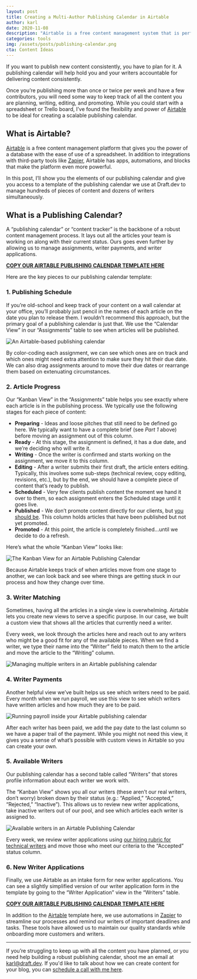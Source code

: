 ```yaml
---
layout: post
title: Creating a Multi-Author Publishing Calendar in Airtable
author: karl
date: 2020-11-08
description: "Airtable is a free content management system that is perfect for managing large blogs with multiple authors. Here's how we use it for our publishing calendar."
categories: tools
img: /assets/posts/publishing-calendar.png
cta: Content Ideas
---
```


If you want to publish new content consistently, you have to plan for it. A publishing calendar will help hold you and your writers accountable for delivering content consistently.

Once you’re publishing more than once or twice per week and have a few contributors, you will need some way to keep track of all the content you are planning, writing, editing, and promoting. While you could start with a spreadsheet or Trello board, I’ve found the flexibility and power of [Airtable](https://airtable.com/invite/r/4EaSmQNr) to be ideal for creating a scalable publishing calendar.

<!-- signup -->

## What is Airtable?
[Airtable](https://airtable.com/invite/r/4EaSmQNr) is a free content management platform that gives you the power of a database with the ease of use of a spreadsheet. In addition to integrations with third-party tools like [Zapier](https://zapier.com/), Airtable has apps, automations, and blocks that make the platform even more powerful.

In this post, I’ll show you the elements of our publishing calendar and give you access to a template of the publishing calendar we use at Draft.dev to manage hundreds of pieces of content and dozens of writers simultaneously.

## What is a Publishing Calendar?

A “publishing calendar” or “content tracker” is the backbone of a robust content management process. It lays out all the articles your team is working on along with their current status. Ours goes even further by allowing us to manage assignments, writer payments, and writer applications.

**[COPY OUR AIRTABLE PUBLISHING CALENDAR TEMPLATE HERE](https://pcto.co/publishing-calendar)**

Here are the key pieces to our publishing calendar template:

### 1. Publishing Schedule

If you’re old-school and keep track of your content on a wall calendar at your office, you’ll probably just pencil in the names of each article on the date you plan to release them. I wouldn’t recommend this approach, but the primary goal of a publishing calendar is just that. We use the “Calendar View” in our “Assignments” table to see when articles will be published.

![An Airtable-based publishing calendar](/learn/assets/posts/publishing-calendar.png)

By color-coding each assignment, we can see which ones are on track and which ones might need extra attention to make sure they hit their due date. We can also drag assignments around to move their due dates or rearrange them based on extenuating circumstances.

### 2. Article Progress

Our “Kanban View” in the “Assignments” table helps you see exactly where each article is in the publishing process. We typically use the following stages for each piece of content:

*   **Preparing** - Ideas and loose pitches that still need to be defined go here. We typically want to have a complete brief (see _Part 1_ above) before moving an assignment out of this column.
*   **Ready** - At this stage, the assignment is defined, it has a due date, and we’re deciding who will write it.
*   **Writing** - Once the writer is confirmed and starts working on the assignment, we move it to this column.
*   **Editing** - After a writer submits their first draft, the article enters editing. Typically, this involves some sub-steps (technical review, copy editing, revisions, etc.), but by the end, we should have a complete piece of content that’s ready to publish.
*   **Scheduled** - Very few clients publish content the moment we hand it over to them, so each assignment enters the Scheduled stage until it goes live.
*   **Published** - We don’t promote content directly for our clients, but [you should be](https://draft.dev/learn/promotion). This column holds articles that have been published but not yet promoted.
*   **Promoted** - At this point, the article is completely finished...until we decide to do a refresh.

Here’s what the whole “Kanban View” looks like:

![The Kanban View for an Airtable Publishing Calendar](https://i.imgur.com/mGzNcY7.png)

Because Airtable keeps track of when articles move from one stage to another, we can look back and see where things are getting stuck in our process and how they change over time.

### 3. Writer Matching

Sometimes, having all the articles in a single view is overwhelming. Airtable lets you create new views to serve a specific purpose. In our case, we built a custom view that shows all the articles that currently need a writer.

Every week, we look through the articles here and reach out to any writers who might be a good fit for any of the available pieces. When we find a writer, we type their name into the “Writer” field to match them to the article and move the article to the “Writing” column.

![Managing multiple writers in an Airtable publishing calendar](https://i.imgur.com/pX4cvBF.png)

### 4. Writer Payments

Another helpful view we’ve built helps us see which writers need to be paid. Every month when we run payroll, we use this view to see which writers have written articles and how much they are to be paid.

![Running payroll inside your Airtable publishing calendar](https://i.imgur.com/8Pob9uf.png)

After each writer has been paid, we add the pay date to the last column so we have a paper trail of the payment. While you might not need this view, it gives you a sense of what’s possible with custom views in Airtable so you can create your own.

### 5. Available Writers

Our publishing calendar has a second table called “Writers” that stores profile information about each writer we work with.

The “Kanban View” shows you all our writers (these aren’t our real writers, don’t worry) broken down by their status (e.g.: “Applied,” “Accepted,” “Rejected,” “Inactive”). This allows us to review new writer applications, take inactive writers out of our pool, and see which articles each writer is assigned to.

![Available writers in an Airtable Publishing Calendar](https://i.imgur.com/6T4jhwo.png)

Every week, we review writer applications using [our hiring rubric for technical writers](https://draft.dev/learn/technical-writing-rubric) and move those who meet our criteria to the “Accepted” status column.

### 6. New Writer Applications
Finally, we use Airtable as an intake form for new writer applications. You can see a slightly simplified version of our writer application form in the template by going to the “Writer Application” view in the “Writers” table.

**[COPY OUR AIRTABLE PUBLISHING CALENDAR TEMPLATE HERE](https://pcto.co/publishing-calendar)**

In addition to the [Airtable](https://airtable.com/invite/r/4EaSmQNr) template here, we use automations in [Zapier](https://zapier.com/) to streamline our processes and remind our writers of important deadlines and tasks. These tools have allowed us to maintain our quality standards while onboarding more customers and writers.

-----

If you’re struggling to keep up with all the content you have planned, or you need help building a robust publishing calendar, shoot me an email at [karl@draft.dev](mailto:karl@draft.dev). If you'd like to talk about how we can create content for your blog, you can [schedule a call with me here](https://draft.dev/call).
